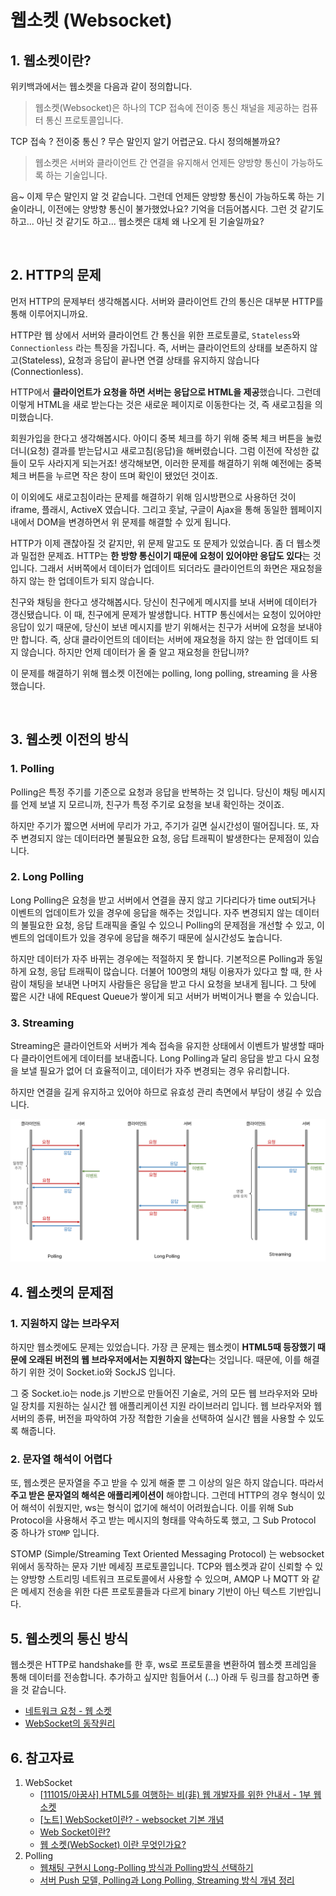 # 웹소켓 (Websocket)

## 1. 웹소켓이란?

위키백과에서는 웹소켓을 다음과 같이 정의합니다. 

> 웹소켓(Websocket)은 하나의 TCP 접속에 전이중 통신 채널을 제공하는 컴퓨터 통신 프로토콜입니다. 

TCP 접속 ? 전이중 통신 ? 무슨 말인지 알기 어렵군요. 다시 정의해볼까요?

> 웹소켓은 서버와 클라이언트 간 연결을 유지해서 언제든 양방향 통신이 가능하도록 하는 기술입니다.

음~ 이제 무슨 말인지 알 것 같습니다. 그런데 언제든 양방향 통신이 가능하도록 하는 기술이라니, 이전에는 양방향 통신이 불가했었나요? 기억을 더듬어봅시다. 그런 것 같기도 하고... 아닌 것 같기도 하고... 웹소켓은 대체 왜 나오게 된 기술일까요? 

<br/>

## 2. HTTP의 문제

먼저 HTTP의 문제부터 생각해봅시다. 서버와 클라이언트 간의 통신은 대부분 HTTP를 통해 이루어지니까요.

HTTP란 웹 상에서 서버와 클라이언트 간 통신을 위한 프로토콜로, `Stateless`와 `Connectionless` 라는 특징을 가집니다. 즉, 서버는 클라이언트의 상태를 보존하지 않고(Stateless), 요청과 응답이 끝나면 연결 상태를 유지하지 않습니다(Connectionless).



HTTP에서 **클라이언트가 요청을 하면 서버는 응답으로 HTML을 제공**했습니다. 그런데 이렇게 HTML을 새로 받는다는 것은 새로운 페이지로 이동한다는 것, 즉 새로고침을 의미했습니다. 

회원가입을 한다고 생각해봅시다. 아이디 중복 체크를 하기 위해 중복 체크 버튼을 눌렀더니(요청) 결과를 받는답시고 새로고침(응답)을 해버렸습니다. 그럼 이전에 작성한 값들이 모두 사라지게 되는거죠! 생각해보면, 이러한 문제를 해결하기 위해 예전에는 중복 체크 버튼을 누르면 작은 창이 뜨며 확인이 됐었던 것이죠.

이 이외에도 새로고침이라는 문제를 해결하기 위해 임시방편으로 사용하던 것이 iframe, 플래시, ActiveX 였습니다. 그리고 훗날, 구글이 Ajax을 통해 동일한 웹페이지 내에서 DOM을 변경하면서 위 문제를 해결할 수 있게 됩니다.



HTTP가 이제 괜찮아질 것 같지만, 위 문제 말고도 또 문제가 있었습니다. 좀 더 웹소켓과 밀접한 문제죠. HTTP는 **한 방향 통신이기 때문에 요청이 있어야만 응답도 있다**는 것 입니다. 그래서 서버쪽에서 데이터가 업데이트 되더라도 클라이언트의 화면은 재요청을 하지 않는 한 업데이트가 되지 않습니다.

친구와 채팅을 한다고 생각해봅시다. 당신이 친구에게 메시지를 보내 서버에 데이터가 갱신됐습니다. 이 때, 친구에게 문제가 발생합니다. HTTP 통신에서는 요청이 있어야만 응답이 있기 때문에, 당신이 보낸 메시지를 받기 위해서는 친구가 서버에 요청을 보내야만 합니다. 즉, 상대 클라이언트의 데이터는 서버에 재요청을 하지 않는 한 업데이트 되지 않습니다. 하지만 언제 데이터가 올 줄 알고 재요청을 한답니까?



이 문제를 해결하기 위해 웹소켓 이전에는 polling, long polling, streaming 을 사용했습니다.

<br/>

## 3. 웹소켓 이전의 방식

### 1. Polling

Polling은 특정 주기를 기준으로 요청과 응답을 반복하는 것 입니다. 당신이 채팅 메시지를 언제 보낼 지 모르니까, 친구가 특정 주기로 요청을 보내 확인하는 것이죠. 

하지만 주기가 짧으면 서버에 무리가 가고, 주기가 길면 실시간성이 떨어집니다. 또, 자주 변경되지 않는 데이터라면 불필요한 요청, 응답 트래픽이 발생한다는 문제점이 있습니다.



### 2. Long Polling

Long Polling은 요청을 받고 서버에서 연결을 끊지 않고 기다리다가 time out되거나 이벤트의 업데이트가 있을 경우에 응답을 해주는 것입니다. 자주 변경되지 않는 데이터의 불필요한 요청, 응답 트래픽을 줄일 수 있으니 Polling의 문제점을 개선할 수 있고, 이벤트의 업데이트가 있을 경우에 응답을 해주기 때문에 실시간성도 높습니다.

하지만 데이터가 자주 바뀌는 경우에는 적절하지 못 합니다. 기본적으론 Polling과 동일하게 요청, 응답 트래픽이 많습니다. 더불어 100명의 채팅 이용자가 있다고 할 때, 한 사람이 채팅을 보내면 나머지 사람들은 응답을 받고 다시 요청을 보내게 됩니다. 그 탓에 짧은 시간 내에 REquest Queue가 쌓이게 되고 서버가 버벅이거나 뻗을 수 있습니다.

 

### 3. Streaming

Streaming은 클라이언트와 서버가 계속 접속을 유지한 상태에서 이벤트가 발생할 때마다 클라이언트에게 데이터를 보내줍니다. Long Polling과 달리 응답을 받고 다시 요청을 보낼 필요가 없어 더 효율적이고, 데이터가 자주 변경되는 경우 유리합니다.

하지만 연결을 길게 유지하고 있어야 하므로 유효성 관리 측면에서 부담이 생길 수 있습니다.

![image-20220119111950707](웹소켓(Websocket).assets/image-20220119111950707.png)





## 4. 웹소켓의 문제점

### 1. 지원하지 않는 브라우저

하지만 웹소켓에도 문제는 있었습니다. 가장 큰 문제는 웹소켓이 **HTML5때 등장했기 때문에 오래된 버전의 웹 브라우저에서는 지원하지 않는다**는 것입니다. 때문에, 이를 해결하기 위한 것이 Socket.io와 SockJS 입니다. 

그 중 Socket.io는 node.js 기반으로 만들어진 기술로, 거의 모든 웹 브라우저와 모바일 장치를 지원하는 실시간 웹 애플리케이션 지원 라이브러리 입니다. 웹 브라우저와 웹 서버의 종류, 버전을 파악하여 가장 적합한 기술을 선택하여 실시간 웹을 사용할 수 있도록 해줍니다.



### 2. 문자열 해석이 어렵다

또, 웹소켓은 문자열을 주고 받을 수 있게 해줄 뿐 그 이상의 일은 하지 않습니다. 따라서 **주고 받은 문자열의 해석은 애플리케이션이** 해야합니다. 그런데 HTTP의 경우 형식이 있어 해석이 쉬웠지만, ws는 형식이 없기에 해석이 어려웠습니다. 이를 위해 Sub Protocol을 사용해서 주고 받는 메시지의 형태를 약속하도록 했고, 그 Sub Protocol 중 하나가 `STOMP` 입니다.

STOMP (Simple/Streaming Text Oriented Messaging Protocol) 는 websocket 위에서 동작하는 문자 기반 메세징 프로토콜입니다. TCP와 웹소켓과 같이 신뢰할 수 있는 양방향 스트리밍 네트워크 프로토콜에서 사용할 수 있으며, AMQP 나 MQTT 와 같은 메세지 전송을 위한 다른 프로토콜들과 다르게 binary 기반이 아닌 텍스트 기반입니다.





## 5. 웹소켓의 통신 방식

웹소켓은 HTTP로 handshake를 한 후, ws로 프로토콜을 변환하여 웹소켓 프레임을 통해 데이터를 전송합니다. 추가하고 싶지만 힘들어서 (...) 아래 두 링크를 참고하면 좋을 것 같습니다. 

- [네트워크 요청 - 웹 소켓](https://ko.javascript.info/websocket)
- [WebSocket의 동작원리](https://kellis.tistory.com/65)





## 6. 참고자료

1. WebSocket
   - [[111015/아꿈사\] HTML5를 여행하는 비(非) 웹 개발자를 위한 안내서 - 1부 웹소켓](https://www.slideshare.net/hiscale/111015-html5-1)
   - [[노트\] WebSocket이란? - websocket 기본 개념](https://junseokdev.tistory.com/m/57)
   - [Web Socket이란?](https://edu.goorm.io/learn/lecture/557/한-눈에-끝내는-node-js/lesson/174379/web-socket이란)
   - [웹 소켓(WebSocket) 이란 무엇인가요?](https://kyleyj.tistory.com/59)
2. Polling
   - [웹채팅 구현시 Long-Polling 방식과 Polling방식 선택하기](https://kuimoani.tistory.com/entry/웹채팅-구현시-Long-Polling-방식과-Polling방식-선택하기)
   - [서버 Push 모델, Polling과 Long Polling, Streaming 방식 개념 정리](https://blog.naver.com/cache798/220895150211)
